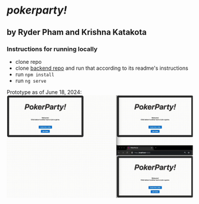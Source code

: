 # *pokerparty!*
## by Ryder Pham and Krishna Katakota


### Instructions for running locally
* clone repo
* clone [backend repo](https://github.com/krishnakatakota/pokerparty-ws-server) and run that according to its readme's instructions
* run `npm install`
* run `ng serve`

Prototype as of June 18, 2024:
![](https://github.com/krishnakatakota/pokerparty-app/blob/master/images/ScreenRecording2024-06-18at20.12.32-ezgif.com-speed.gif)
